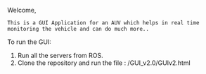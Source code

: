 Welcome,

	This is a GUI Application for an AUV which helps in real time monitoring the vehicle and can do much more..

To run the GUI:

1. Run all the servers from ROS.
2. Clone the repository and run the file : /GUI_v2.0/GUIv2.html
